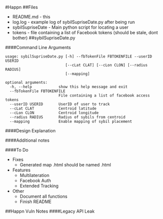#Happn
##Files
* README.md	- this
* log.log 	- example log of sybilSupriseDate.py after being run
* sybilSupriseDate	- Main python script for locating a user
* tokens	- file containing a list of Facebook tokens (should be stale, dont bother)
##sybilSupriseDate.py

####Command Line Arguments
```
usage: sybilSupriseDate.py [-h] --fbTokenFile FBTOKENFILE --userID USERID
                           [--cLat CLAT] [--cLon CLON] [--radius RADIUS]
                           [--mapping]

optional arguments:
  -h, --help            show this help message and exit
  --fbTokenFile FBTOKENFILE
                        File containing a list of facebook access tokens
  --userID USERID       UserID of user to track
  --cLat CLAT           Centroid latitude
  --cLon CLON           Centroid longitude
  --radius RADIUS       Radius of sybils from centroid
  --mapping             Enable mapping of sybil placement
```

####Design Explanation

####Additional notes

####To Do

* Fixes
	* Generated map .html should be named <uid>.html
* Features
	* Multilateration
	* Facebook Auth
	* Extended Tracking
* Other
	* Document all functions
	* Finish README


##Happn Vuln Notes
####Legacy API Leak

